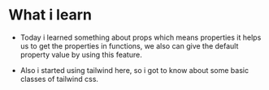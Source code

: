 # What i learn
* Today i learned something about props which means properties it helps us to get the properties in functions, we also can give the default property value by using this feature.

* Also i started using tailwind here, so i got to know about some basic classes of tailwind css.